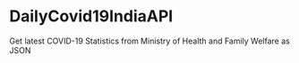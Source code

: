 # DailyCovid19IndiaAPI
Get latest COVID-19 Statistics from Ministry of Health and Family Welfare as JSON
